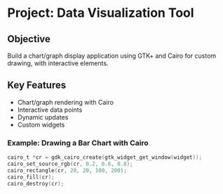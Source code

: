 # Project: Data Visualization Tool

## Objective
Build a chart/graph display application using GTK+ and Cairo for custom drawing, with interactive elements.

## Key Features
- Chart/graph rendering with Cairo
- Interactive data points
- Dynamic updates
- Custom widgets

### Example: Drawing a Bar Chart with Cairo
```c
cairo_t *cr = gdk_cairo_create(gtk_widget_get_window(widget));
cairo_set_source_rgb(cr, 0.2, 0.6, 0.8);
cairo_rectangle(cr, 20, 20, 100, 200);
cairo_fill(cr);
cairo_destroy(cr);
```
